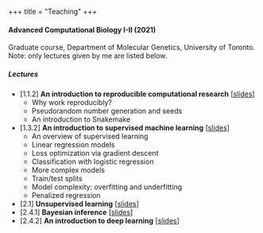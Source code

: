 +++
title = "Teaching"
+++


#### Advanced Computational Biology I-II (2021)

Graduate course, Department of Molecular Genetics, University of Toronto. Note: only lectures given by me are listed below.

##### Lectures

* [1.1.2] **An introduction to reproducible computational research** [[slides](https://camlab-bioml.github.io/ACB_I_II/slides/introduction_to_reproducible_computational_research.html)]
    * Why work reproducibly?
    * Pseudorandom number generation and seeds
    * An introduction to Snakemake
* [1.3.2] **An introduction to supervised machine learning** [[slides](https://camlab-bioml.github.io/ACB_I_II/slides/introduction_to_supervised_learning.html)]
    * An overview of supervised learning
    * Linear regression models
    * Loss optimization via gradient descent
    * Classification with logistic regression
    * More complex models
    * Train/test splits
    * Model complexity: overfitting and underfitting
    * Penalized regression
* [2.1] **Unsupervised learning** [[slides]()]
* [2.4.1] **Bayesian inference** [[slides]()]
* [2.4.2] **An introduction to deep learning** [[slides]()]

